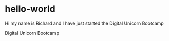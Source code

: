 # hello-world

Hi my name is Richard and I have just started the Digital Unicorn Bootcamp

Digital Unicorn Bootcamp
